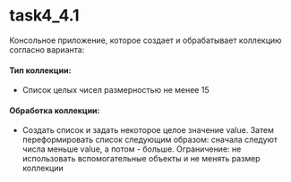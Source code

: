 # task4_4.1
Консольное приложение, которое создает и обрабатывает коллекцию согласно варианта:
#### Тип коллекции:
- Список целых чисел размерностью не менее 15
#### Обработка коллекции:
- Создать список и задать некоторое целое значение value. Затем переформировать список следующим образом: сначала следуют числа меньше value, а потом - больше. Ограничение: не использовать вспомогательные объекты и не менять размер коллекции
